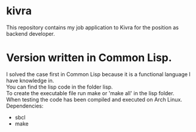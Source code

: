 # kivra
This repository contains my job application to Kivra for the position as backend developer.
# Version written in Common Lisp.
I solved the case first in Common Lisp because it is a functional language I have knowledge in.\
You can find the lisp code in the folder lisp.\
To create the executable file run make or 'make all' in the lisp folder.\
When testing the code has been compiled and executed on Arch Linux.\
Dependencies:
* sbcl
* make
